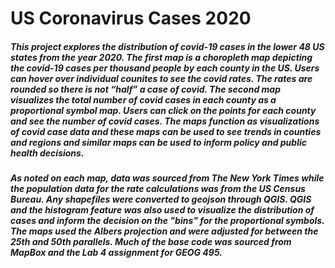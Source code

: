 # US Coronavirus Cases 2020

##### This project explores the distribution of covid-19 cases in the lower 48 US states from the year 2020. The first map is a choropleth map depicting the covid-19 cases per thousand people by each county in the US. Users can hover over individual counites to see the covid rates. The rates are rounded so there is not “half” a case of covid. The second map visualizes the total number of covid cases in each county as a proportional symbol map. Users can click on the points for each county and see the number of covid cases. The maps function as visualizations of covid case data and these maps can be used to see trends in counties and regions and similar maps can be used to inform policy and public health decisions. 

##### As noted on each map, data was sourced from The New York Times while the population data for the rate calculations was from the US Census Bureau. Any shapefiles were converted to geojson through QGIS. QGIS and the histogram feature was also used to visualize the distribution of cases and inform the decision on the "bins" for the proportional symbols.  The maps used the Albers projection and were adjusted for between the 25th and 50th parallels. Much of the base code was sourced from MapBox and the Lab 4 assignment for GEOG 495. 
